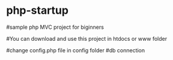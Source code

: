 # php-startup

#sample php MVC project for biginners

#You can download and use this project in htdocs or www folder

#change config.php file in config folder
  #db connection 


